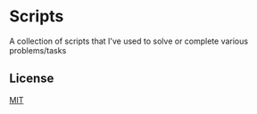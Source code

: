 # Scripts

A collection of scripts that I've used to solve or complete various problems/tasks


## License
[MIT](https://choosealicense.com/licenses/mit/)
